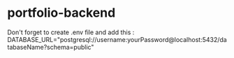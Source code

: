 # portfolio-backend


Don't forget to create .env file and add this : 
DATABASE_URL="postgresql://username:yourPassword@localhost:5432/databaseName?schema=public"
